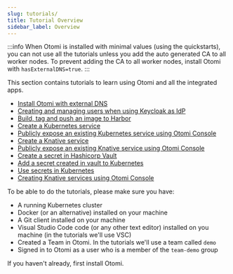 ```yaml
---
slug: tutorials/
title: Tutorial Overview
sidebar_label: Overview
---
```


:::info
When Otomi is installed with minimal values (using the quickstarts), you can not use all the tutorials unless you add the auto generated CA to all worker nodes. To prevent adding the CA to all worker nodes, install Otomi with `hasExternalDNS=true`.
:::

This section contains tutorials to learn using Otomi and all the integrated apps.

- [Install Otomi with external DNS](full-install-for-tutorial)
- [Creating and managing users when using Keycloak as IdP](create-keycloak-users)
- [Build, tag and push an image to Harbor](build-tag-push)
- [Create a Kubernetes service](create-k8s-svc)
- [Publicly expose an existing Kubernetes service using Otomi Console](expose-service)
- [Create a Knative service](create-knative-svc)
- [Publicly expose an existing Knative service using Otomi Console](expose-ksvc)
- [Create a secret in Hashicorp Vault](create-secret-vault)
- [Add a secret created in vault to Kubernetes](add-secret)
- [Use secrets in Kubernetes](use-secret)
- [Creating Knative services using Otomi Console](create-ksvc-otomi)

To be able to do the tutorials, please make sure you have:

- A running Kubernetes cluster
- Docker (or an alternative) installed on your machine
- A Git client installed on your machine
- Visual Studio Code code (or any other text editor) installed on you machine (in the tutorials we'll use VSC)
- Created a Team in Otomi. In the tutorials we'll use a team called `demo`
- Signed in to Otomi as a user who is a member of the `team-demo` group

If you haven't already, first install Otomi.